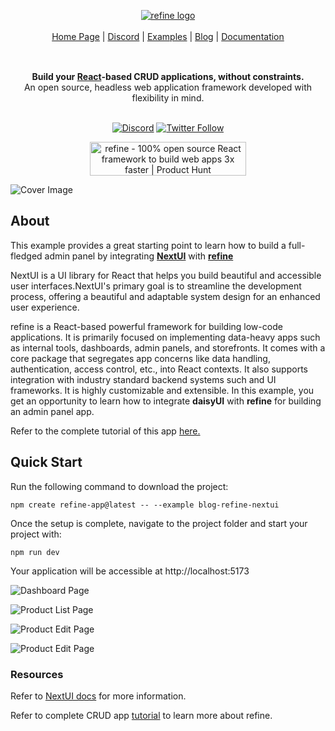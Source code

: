 <div align="center" style="margin: 30px;">
<a href="https://refine.dev/">
  <img alt="refine logo" src="https://refine.ams3.cdn.digitaloceanspaces.com/readme/refine-readme-banner.png">
</a>
<br />
<br />

<div align="center">
    <a href="https://refine.dev">Home Page</a> |
    <a href="https://discord.gg/refine">Discord</a> |
    <a href="https://refine.dev/examples/">Examples</a> | 
    <a href="https://refine.dev/blog/">Blog</a> | 
    <a href="https://refine.dev/docs/">Documentation</a>
</div>
</div>

<br />

<div align="center"><strong>Build your <a href="https://reactjs.org/">React</a>-based CRUD applications, without constraints.</strong><br>An open source, headless web application framework developed with flexibility in mind.

<br />
<br />

[![Discord](https://img.shields.io/discord/837692625737613362.svg?label=&logo=discord&logoColor=ffffff&color=7389D8&labelColor=6A7EC2)](https://discord.gg/refine)
[![Twitter Follow](https://img.shields.io/twitter/follow/refine_dev?style=social)](https://twitter.com/refine_dev)

<a href="https://www.producthunt.com/posts/refine-3?utm_source=badge-top-post-badge&utm_medium=badge&utm_souce=badge-refine&#0045;3" target="_blank"><img src="https://api.producthunt.com/widgets/embed-image/v1/top-post-badge.svg?post_id=362220&theme=light&period=daily" alt="refine - 100&#0037;&#0032;open&#0032;source&#0032;React&#0032;framework&#0032;to&#0032;build&#0032;web&#0032;apps&#0032;3x&#0032;faster | Product Hunt" style="width: 250px; height: 54px;" width="250" height="54" /></a>

</div>

![Cover Image](https://refine.ams3.cdn.digitaloceanspaces.com/blog/2023-09-20-next-ui-panel/social.jpg "Cover Image")

## About

This example provides a great starting point to learn how to build a full-fledged admin panel by integrating [**NextUI**](https://nextui.org/) with [**refine**](https://github.com/refinedev/refine)

NextUI is a UI library for React that helps you build beautiful and accessible user interfaces.NextUI's primary goal is to streamline the development process, offering a beautiful and adaptable system design for an enhanced user experience.

refine is a React-based powerful framework for building low-code applications. It is primarily focused on implementing data-heavy apps such as internal tools, dashboards, admin panels, and storefronts. It comes with a core package that segregates app concerns like data handling, authentication, access control, etc., into React contexts. It also supports integration with industry standard backend systems such and UI frameworks. It is highly customizable and extensible. In this example, you get an opportunity to learn how to integrate **daisyUI** with **refine** for building an admin panel app.


Refer to the complete tutorial of this app [here.](https://refine.dev/blog/next-ui-react-admin-panel/)


## Quick Start

Run the following command to download the project:

```
npm create refine-app@latest -- --example blog-refine-nextui
```

Once the setup is complete, navigate to the project folder and start your project with:

```
npm run dev
```

Your application will be accessible at http://localhost:5173

![Dashboard Page](https://refine.ams3.cdn.digitaloceanspaces.com/example-readmes/Nextui-refine/dash-1.png "Dashboard Page")


![Product List Page](https://refine.ams3.cdn.digitaloceanspaces.com/example-readmes/Nextui-refine/dash-2.png "Product List Page")


![Product Edit Page](https://refine.ams3.cdn.digitaloceanspaces.com/example-readmes/Nextui-refine/dash-3.png "Product Edit Page")

![Product Edit Page](https://refine.ams3.cdn.digitaloceanspaces.com/example-readmes/Nextui-refine/dash-4.png "Product Edit Page")






### Resources



Refer to [NextUI docs](https://nextui.org/docs/guide/introduction) for more information.

Refer to complete CRUD app [tutorial](https://refine.dev/docs/tutorial/introduction/index/) to learn more about refine.
